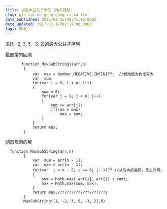 ```yaml
---
title: 求最大公共子序列（动态规划）
slug: qiu-zui-da-gong-gong-zi-xu-lie
date_published: 2016-02-15T09:41:10.000Z
date_updated: 2017-01-17T07:17:00.000Z
tags: 算法
---
```


求[1, -2, 3, 5, -3, 2]的最大公共子序列

最直接的回溯

           function MaxSubString1(arr,n)
            {
                var  max = Number.NEGATIVE_INFINITY;  //初始值为负无穷大
                var  sum;
                for(var i = 0; i < n; i++)
                {
                    sum = 0;
                    for(var j = i; j < n; j++)
                    {
                        sum += arr[j];
                        if(sum > max)
                            max = sum;
                    }
                }
                return max;
            }
    

动态规划的解

      function MaxSubString(arr,n)
            {
                var  sum = arr[n - 1];
                var  max = arr[n - 1];
                for(var  i = n - 2; i >= 0; i--)??? //从后向前遍历，反之亦可。
                {
                    sum = Math.max( arr[i], arr[i] + sum);
                    max = Math.max(sum, max);
                }
                return max;?????????????????????? 
            }
            MaxSubString([1, -2, 3, 5, -3, 2],6)
    
